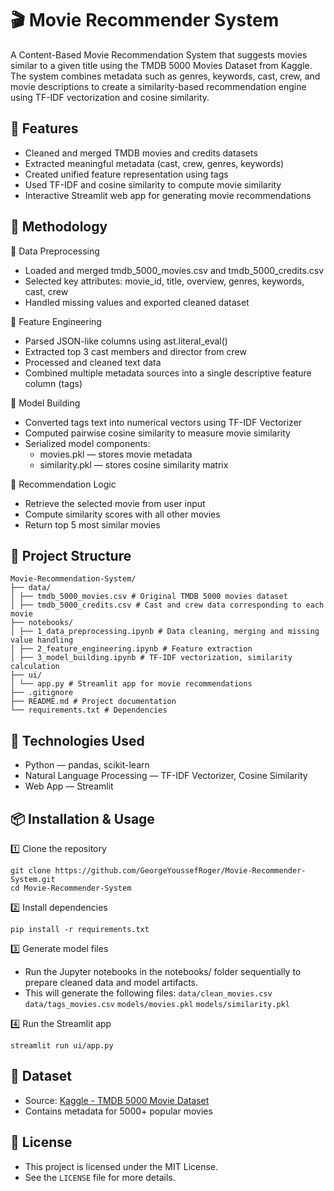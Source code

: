 # 🎬 Movie Recommender System
A Content-Based Movie Recommendation System that suggests movies similar to a given title using the TMDB 5000 Movies Dataset from Kaggle. The system combines metadata such as genres, keywords, cast, crew, and movie descriptions to create a similarity-based recommendation engine using TF-IDF vectorization and cosine similarity.

## 🚀 Features
- Cleaned and merged TMDB movies and credits datasets
- Extracted meaningful metadata (cast, crew, genres, keywords)
- Created unified feature representation using tags
- Used TF-IDF and cosine similarity to compute movie similarity
- Interactive Streamlit web app for generating movie recommendations

## 🧠 Methodology
🧹 Data Preprocessing
- Loaded and merged tmdb_5000_movies.csv and tmdb_5000_credits.csv
- Selected key attributes: movie_id, title, overview, genres, keywords, cast, crew
- Handled missing values and exported cleaned dataset

🧩 Feature Engineering
- Parsed JSON-like columns using ast.literal_eval()
- Extracted top 3 cast members and director from crew
- Processed and cleaned text data
- Combined multiple metadata sources into a single descriptive feature column (tags)

🤖 Model Building
- Converted tags text into numerical vectors using TF-IDF Vectorizer
- Computed pairwise cosine similarity to measure movie similarity
- Serialized model components:
   - movies.pkl — stores movie metadata
   - similarity.pkl — stores cosine similarity matrix

🧮 Recommendation Logic
- Retrieve the selected movie from user input
- Compute similarity scores with all other movies
- Return top 5 most similar movies

## 📂 Project Structure
```
Movie-Recommendation-System/
├── data/
│ ├── tmdb_5000_movies.csv # Original TMDB 5000 movies dataset
│ ├── tmdb_5000_credits.csv # Cast and crew data corresponding to each movie
├── notebooks/
│ ├── 1_data_preprocessing.ipynb # Data cleaning, merging and missing value handling
│ ├── 2_feature_engineering.ipynb # Feature extraction
│ ├── 3_model_building.ipynb # TF-IDF vectorization, similarity calculation
├── ui/
│ └── app.py # Streamlit app for movie recommendations
├── .gitignore
├── README.md # Project documentation
└── requirements.txt # Dependencies
```

## 🧰 Technologies Used
- Python — pandas, scikit-learn
- Natural Language Processing — TF-IDF Vectorizer, Cosine Similarity
- Web App — Streamlit

## 📦 Installation & Usage
1️⃣ Clone the repository
```
git clone https://github.com/GeorgeYoussefRoger/Movie-Recommender-System.git
cd Movie-Recommender-System
```
2️⃣ Install dependencies
```
pip install -r requirements.txt
```
3️⃣ Generate model files
- Run the Jupyter notebooks in the notebooks/ folder sequentially to prepare cleaned data and model artifacts.
- This will generate the following files:
   `data/clean_movies.csv`
   `data/tags_movies.csv`
   `models/movies.pkl`
   `models/similarity.pkl`

4️⃣ Run the Streamlit app
```
streamlit run ui/app.py
```

## 📂 Dataset
- Source: [Kaggle - TMDB 5000 Movie Dataset](https://www.kaggle.com/datasets/tmdb/tmdb-movie-metadata)
- Contains metadata for 5000+ popular movies

## 📜 License
- This project is licensed under the MIT License.
- See the `LICENSE` file for more details.
